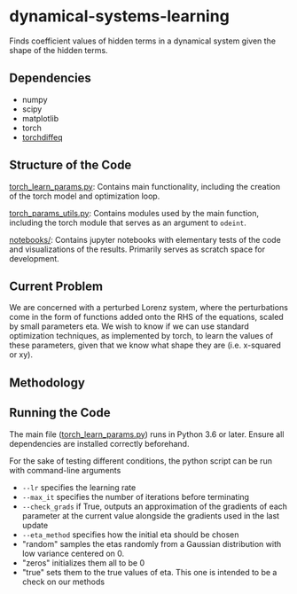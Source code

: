 # dynamical-systems-learning

Finds coefficient values of hidden terms in a dynamical system given the shape of the hidden terms.

## Dependencies

- numpy
- scipy
- matplotlib
- torch
- [torchdiffeq](https://github.com/rtqichen/torchdiffeq)

## Structure of the Code

[torch_learn_params.py](https://github.com/carterkoehler/dynamical-systems-learning/blob/main/torch_learn_params.py): Contains main functionality, including the creation of the torch model and optimization loop.

[torch_params_utils.py](https://github.com/carterkoehler/dynamical-systems-learning/blob/main/torch_params_utils.py): Contains modules used by the main function, including the torch module that serves as an argument to `odeint`.

[notebooks/](https://github.com/carterkoehler/dynamical-systems-learning/tree/main/notebooks): Contains jupyter notebooks with elementary tests of the code and visualizations of the results. Primarily serves as scratch space for development.

## Current Problem

We are concerned with a perturbed Lorenz system, where the perturbations come in the form of functions added onto the RHS of the equations, scaled by small parameters eta. We wish to know if we can use standard optimization techniques, as implemented by torch, to learn the values of these parameters, given that we know what shape they are (i.e. x-squared or xy).

## Methodology

## Running the Code

The main file ([torch_learn_params.py](https://github.com/carterkoehler/dynamical-systems-learning/blob/main/torch_learn_params.py)) runs in Python 3.6 or later. Ensure all dependencies are installed correctly beforehand.

For the sake of testing different conditions, the python script can be run with command-line arguments 

- `--lr` specifies the learning rate
- `--max_it` specifies the number of iterations before terminating
- `--check_grads` if True, outputs an approximation of the gradients of each parameter at the current value alongside the gradients used in the last update
- `--eta_method` specifies how the initial eta should be chosen
 - "random" samples the etas randomly from a Gaussian distribution with low variance centered on 0.
 - "zeros" initializes them all to be 0
 - "true" sets them to the true values of eta. This one is intended to be a check on our methods
